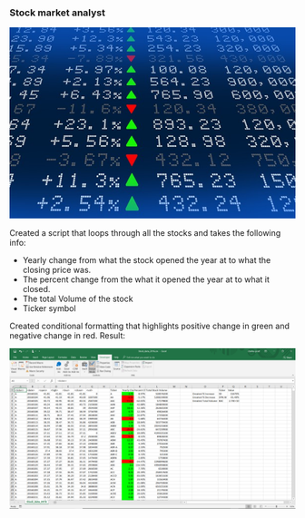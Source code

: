 ### Stock market analyst
![stockmarket](Images/stockmarket.jpg)

Created a script that loops through all the stocks and takes the following info:
  - Yearly change from what the stock opened the year at to what the closing price was.
  - The percent change from the what it opened the year at to what it closed.
  - The total Volume of the stock
  - Ticker symbol

Created conditional formatting that highlights positive change in green and negative change in red.
Result:

![solution](Images/solution.png)





